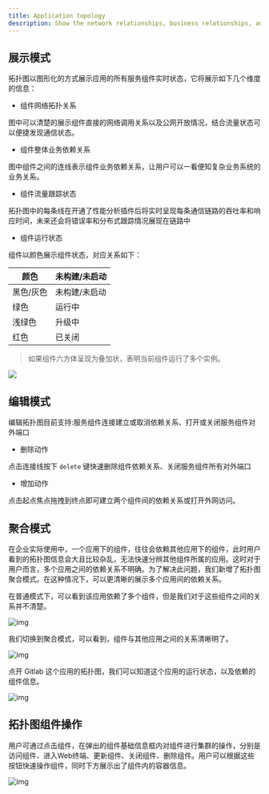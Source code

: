 ```yaml
---
title: Application topology
description: Show the network relationships, business relationships, and business logic of all components of the application
---
```


## 展示模式

拓扑图以图形化的方式展示应用的所有服务组件实时状态，它将展示如下几个维度的信息：

- 组件网络拓扑关系

图中可以清楚的展示组件直接的网络调用关系以及公网开放情况，结合流量状态可以便捷发现通信状态。

- 组件整体业务依赖关系

图中组件之间的连线表示组件业务依赖关系，让用户可以一看便知复杂业务系统的业务关系。

- 组件流量跟踪状态

拓扑图中的每条线在开通了性能分析插件后将实时呈现每条通信链路的吞吐率和响应时间，未来还会将错误率和分布式跟踪情况展现在链路中

- 组件运行状态

组件以颜色展示组件状态，对应关系如下：

| 颜色    | 未构建/未启动 |
| ----- | ------- |
| 黑色/灰色 | 未构建/未启动 |
| 绿色    | 运行中     |
| 浅绿色   | 升级中     |
| 红色    | 已关闭     |

> 如果组件六方体呈现为叠加状，表明当前组件运行了多个实例。

![](https://grstatic.oss-cn-shanghai.aliyuncs.com/images/docs/5.2/user-manual/app-manage/app-topology/Multiple%20instances.png)

## 编辑模式

编辑拓扑图目前支持:服务组件连接建立或取消依赖关系、打开或关闭服务组件对外端口

- 删除动作

点击连接线按下 `delete` 键快速删除组件依赖关系、关闭服务组件所有对外端口

- 增加动作

点击起点焦点拖拽到终点即可建立两个组件间的依赖关系或打开外网访问。

## 聚合模式

在企业实际使用中，一个应用下的组件，往往会依赖其他应用下的组件，此时用户看到的拓扑图信息会大且比较杂乱，无法快速分辨其他组件所属的应用。这时对于用户而言，多个应用之间的依赖关系不明确。为了解决此问题，我们新增了拓扑图聚合模式。在这种情况下，可以更清晰的展示多个应用间的依赖关系。

在普通模式下，可以看到该应用依赖了多个组件，但是我们对于这些组件之间的关系并不清楚。

![img](https://grstatic.oss-cn-shanghai.aliyuncs.com/docs/5.6/community/change/topology-normal.png)

我们切换到聚合模式，可以看到，组件与其他应用之间的关系清晰明了。

![img](https://grstatic.oss-cn-shanghai.aliyuncs.com/docs/5.6/community/change/topology-polymerization.png)

点开 Gitlab 这个应用的拓扑图，我们可以知道这个应用的运行状态，以及依赖的组件信息。

![img](https://grstatic.oss-cn-shanghai.aliyuncs.com/docs/5.6/community/change/topology-polymerization.png)

## 拓扑图组件操作

用户可通过点击组件，在弹出的组件基础信息框内对组件进行集群的操作，分别是访问组件、进入Web终端、更新组件、关闭组件、删除组件。用户可以根据这些按钮快速操作组件，同时下方展示出了组件内的容器信息。

![img](https://grstatic.oss-cn-shanghai.aliyuncs.com/docs/5.6/community/change/topology-detail.png)
